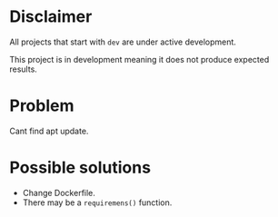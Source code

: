 # Disclaimer
All projects that start with `dev`
are under active development.

This project is in development meaning
it does not produce expected results.

# Problem
Cant find apt update.

# Possible solutions
- Change Dockerfile.
- There may be a `requiremens()` function.